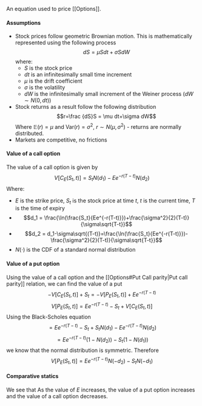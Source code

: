 An equation used to price [[Options]].

#### Assumptions
- Stock prices follow geometric Brownian motion. This is mathematically represented using the following process$$dS = \mu S  dt+\sigma SdW$$where:
	- $S$ is the stock price
	- $dt$ is an infinitesimally small time increment
	- $\mu$ is the drift coefficient
	- $\sigma$ is the volatility
	- $dW$ is the infinitesimally small increment of the Weiner process ($dW\sim N(0, dt))$
- Stock returns as a result follow the following distribution $$r=\frac {dS}S = \mu dt+\sigma dW$$Where $\mathbb E(r) = \mu$ and $\text{Var}(r) = \sigma^2$, $r\sim  N(\mu,\sigma^2)$ - returns are normally distributed. 
- Markets are competitive, no frictions

#### Value of a call option
The value of a call option is given by $$V[C_E(S_t,t)] = S_tN(d_1)-Ee^{-r(T-t)}N(d_2)$$Where:
- $E$ is the strike price, $S_t$ is the stock price at time $t$, $t$ is the current time, $T$ is the time of expiry
- $$d_1 = \frac{\ln(\frac{S_t}{Ee^{-r(T-t)}})+\frac{\sigma^2}{2}(T-t)}{\sigma\sqrt{T-t}}$$
- $$d_2 = d_1-\sigma\sqrt{(T-t)}=\frac{\ln(\frac{S_t}{Ee^{-r(T-t)}})-\frac{\sigma^2}{2}(T-t)}{\sigma\sqrt{T-t}}$$
- $N(\cdot)$ is the CDF of a standard normal distribution

#### Value of a put option 
Using the value of a call option and the [[Options#Put Call parity|Put call parity]] relation, we can find the value of a put$$-V[C_E(S_t,t)]+S_t = -V[P_E(S_t,t)]+Ee^{-r(T-t)}$$$$V[P_E(S_t,t)] = Ee^{-r(T-t)}-S_t+V[C_E(S_t,t)]$$Using the Black-Scholes equation$$= Ee^{-r(T-t)}-S_t+S_tN(d_1)-Ee^{-r(T-t)}N(d_2)$$$$=Ee^{-r(T-t)}(1-N(d_2))-S_t(1-N(d_1))$$we know that the normal distribution is symmetric. Therefore$$V[P_E(S_t,t)]=Ee^{-r(T-t)}N(-d_2)-S_tN(-d_1)$$

#### Comparative statics
We see that As the value of $E$ increases, the value of a put option increases and the value of a call option decreases. 

